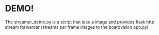 # DEMO!

The streamer_demo.py is a script that take a image and provides flask http stream forwarder (streams per frame images to the boardvision app.py)